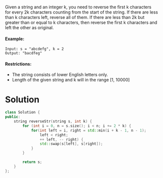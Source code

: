 Given a string and an integer k, you need to reverse the first k characters for every 2k characters counting from the start of the string. If there are less than k characters left, reverse all of them. If there are less than 2k but greater than or equal to k characters, then reverse the first k characters and left the other as original.

#### Example:

```
Input: s = "abcdefg", k = 2
Output: "bacdfeg"
```

#### Restrictions:

* The string consists of lower English letters only.
* Length of the given string and k will in the range [1, 10000]

# Solution

```cpp
class Solution {
public:
    string reverseStr(string s, int k) {
        for (int i = 0, n = s.size(); i < n; i += 2 * k) {
            for(int left = i, right = std::min(i + k - 1, n - 1); 
                left < right; 
                ++ left, -- right) {
                std::swap(s[left], s[right]);
            }
        }
        
        return s;
    }
};
```
